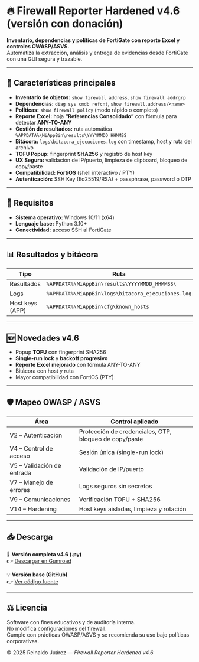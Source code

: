 # 🔥 Firewall Reporter Hardened v4.6 (versión con donación)

**Inventario, dependencias y políticas de FortiGate con reporte Excel y controles OWASP/ASVS.**  
Automatiza la extracción, análisis y entrega de evidencias desde FortiGate con una GUI segura y trazable.

---

## 🚀 Características principales

- **Inventario de objetos:** `show firewall address`, `show firewall addrgrp`
- **Dependencias:** `diag sys cmdb refcnt`, `show firewall.address/<name>`
- **Políticas:** `show firewall policy` (modo rápido o completo)
- **Reporte Excel:** hoja **“Referencias Consolidado”** con fórmula para detectar **ANY-TO-ANY**
- **Gestión de resultados:** ruta automática `%APPDATA%\MiAppBin\results\YYYYMMDD_HHMMSS`
- **Bitácora:** `logs\bitacora_ejecuciones.log` con timestamp, host y ruta del archivo
- **TOFU Popup:** fingerprint **SHA256** y registro de host key
- **UX Segura:** validación de IP/puerto, limpieza de clipboard, bloqueo de copy/paste
- **Compatibilidad:** **FortiOS** (shell interactivo / PTY)
- **Autenticación:** SSH Key (Ed25519/RSA) + passphrase, password o OTP

---

## 🧩 Requisitos

- **Sistema operativo:** Windows 10/11 (x64)  
- **Lenguaje base:** Python 3.10+  
- **Conectividad:** acceso SSH al FortiGate  

---

## 📊 Resultados y bitácora

| Tipo | Ruta |
|------|------|
| Resultados | `%APPDATA%\MiAppBin\results\YYYYMMDD_HHMMSS\` |
| Logs | `%APPDATA%\MiAppBin\logs\bitacora_ejecuciones.log` |
| Host keys (APP) | `%APPDATA%\MiAppBin\cfg\known_hosts` |

---

## 🆕 Novedades v4.6

- Popup **TOFU** con fingerprint SHA256  
- **Single-run lock** y **backoff progresivo**  
- **Reporte Excel mejorado** con fórmula ANY-TO-ANY  
- Bitácora con host y ruta  
- Mayor compatibilidad con FortiOS (PTY)

---

## 🛡️ Mapeo OWASP / ASVS

| Área | Control aplicado |
|------|------------------|
| V2 – Autenticación | Protección de credenciales, OTP, bloqueo de copy/paste |
| V4 – Control de acceso | Sesión única (single-run lock) |
| V5 – Validación de entrada | Validación de IP/puerto |
| V7 – Manejo de errores | Logs seguros sin secretos |
| V9 – Comunicaciones | Verificación TOFU + SHA256 |
| V14 – Hardening | Host keys aisladas, limpieza y rotación |

---

## 📥 Descarga

🔗 **Versión completa v4.6 (.py)**  
👉 [Descargar en Gumroad](https://relijure.gumroad.com/l/fortigate-script-reporter)  


💡 **Versión base (GitHub)**  
👉 [Ver código fuente](https://github.com/relijure-code/Firewall-Tech-PA/blob/bb4f415e08f4f7aca8a66ba2ccab25de1ee24144/FirewallReporterBasic/src/FirewallReporter.py)

---

## ⚖️ Licencia

Software con fines educativos y de auditoría interna.  
No modifica configuraciones del firewall.  
Cumple con prácticas OWASP/ASVS y se recomienda su uso bajo políticas corporativas.

© 2025 Reinaldo Juárez — *Firewall Reporter Hardened v4.6*
